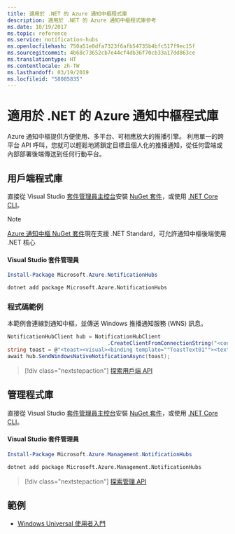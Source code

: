 ```yaml
---
title: 適用於 .NET 的 Azure 通知中樞程式庫
description: 適用於 .NET 的 Azure 通知中樞程式庫參考
ms.date: 10/19/2017
ms.topic: reference
ms.service: notification-hubs
ms.openlocfilehash: 750a51e8dfa7323f6afb54735b4bfc517f9ec15f
ms.sourcegitcommit: 4b68c73652cb7e44cf4db36f70cb33a17dd863ce
ms.translationtype: HT
ms.contentlocale: zh-TW
ms.lasthandoff: 03/19/2019
ms.locfileid: "58085835"
---
```

# <a name="azure-notification-hubs-libraries-for-net"></a>適用於 .NET 的 Azure 通知中樞程式庫

Azure 通知中樞提供方便使用、多平台、可相應放大的推播引擎。 利用單一的跨平台 API 呼叫，您就可以輕鬆地將鎖定目標且個人化的推播通知，從任何雲端或內部部署後端傳送到任何行動平台。

## <a name="client-library"></a>用戶端程式庫

直接從 Visual Studio [套件管理員主控台][PackageManager]安裝 [NuGet 套件](https://www.nuget.org/packages/Microsoft.Azure.NotificationHubs)，或使用 [.NET Core CLI][DotNetCLI]。

> [!NOTE]
> [Azure 通知中樞 NuGet 套件](https://www.nuget.org/packages/Microsoft.Azure.NotificationHubs)現在支援 .NET Standard，可允許通知中樞後端使用 .NET 核心

#### <a name="visual-studio-package-manager"></a>Visual Studio 套件管理員

```powershell
Install-Package Microsoft.Azure.NotificationHubs
```

```bash
dotnet add package Microsoft.Azure.NotificationHubs
```

### <a name="code-example"></a>程式碼範例

本範例會連線到通知中樞，並傳送 Windows 推播通知服務 (WNS) 訊息。

```csharp
NotificationHubClient hub = NotificationHubClient
                                .CreateClientFromConnectionString("<connection string with full access>", "<hub name>");
string toast = @"<toast><visual><binding template=""ToastText01""><text id=""1"">Hello from a .NET App!</text></binding></visual></toast>";
await hub.SendWindowsNativeNotificationAsync(toast);
```

> [!div class="nextstepaction"]
> [探索用戶端 API](/dotnet/api/overview/azure/notificationhubs/client)

## <a name="management-library"></a>管理程式庫

直接從 Visual Studio [套件管理員主控台][PackageManager]安裝 [NuGet 套件](https://www.nuget.org/packages/Microsoft.Azure.Management.NotificationHubs)，或使用 [.NET Core CLI][DotNetCLI]。

#### <a name="visual-studio-package-manager"></a>Visual Studio 套件管理員

```powershell
Install-Package Microsoft.Azure.Management.NotificationHubs
```

```bash
dotnet add package Microsoft.Azure.Management.NotificationHubs
```

> [!div class="nextstepaction"]
> [探索管理 API](/dotnet/api/overview/azure/notificationhubs/management)

## <a name="samples"></a>範例

- [Windows Universal 使用者入門](https://github.com/Azure/azure-notificationhubs-samples/tree/master/dotnet/GetStartedWindowsUniversal)

[PackageManager]: https://docs.microsoft.com/nuget/tools/package-manager-console
[DotNetCLI]: https://docs.microsoft.com/dotnet/core/tools/dotnet-add-package
